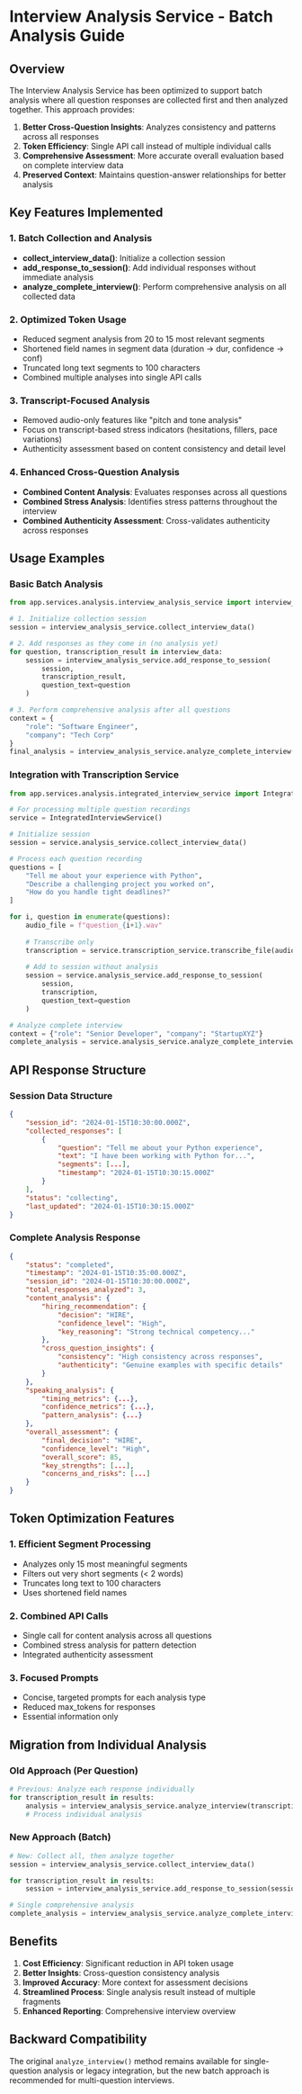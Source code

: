 # Interview Analysis Service - Batch Analysis Guide

## Overview

The Interview Analysis Service has been optimized to support batch analysis where all question responses are collected first and then analyzed together. This approach provides:

1. **Better Cross-Question Insights**: Analyzes consistency and patterns across all responses
2. **Token Efficiency**: Single API call instead of multiple individual calls  
3. **Comprehensive Assessment**: More accurate overall evaluation based on complete interview data
4. **Preserved Context**: Maintains question-answer relationships for better analysis

## Key Features Implemented

### 1. Batch Collection and Analysis
- **collect_interview_data()**: Initialize a collection session
- **add_response_to_session()**: Add individual responses without immediate analysis
- **analyze_complete_interview()**: Perform comprehensive analysis on all collected data

### 2. Optimized Token Usage
- Reduced segment analysis from 20 to 15 most relevant segments
- Shortened field names in segment data (duration → dur, confidence → conf)
- Truncated long text segments to 100 characters
- Combined multiple analyses into single API calls

### 3. Transcript-Focused Analysis
- Removed audio-only features like "pitch and tone analysis"
- Focus on transcript-based stress indicators (hesitations, fillers, pace variations)
- Authenticity assessment based on content consistency and detail level

### 4. Enhanced Cross-Question Analysis
- **Combined Content Analysis**: Evaluates responses across all questions
- **Combined Stress Analysis**: Identifies stress patterns throughout the interview
- **Combined Authenticity Assessment**: Cross-validates authenticity across responses

## Usage Examples

### Basic Batch Analysis

```python
from app.services.analysis.interview_analysis_service import interview_analysis_service

# 1. Initialize collection session
session = interview_analysis_service.collect_interview_data()

# 2. Add responses as they come in (no analysis yet)
for question, transcription_result in interview_data:
    session = interview_analysis_service.add_response_to_session(
        session, 
        transcription_result, 
        question_text=question
    )

# 3. Perform comprehensive analysis after all questions
context = {
    "role": "Software Engineer", 
    "company": "Tech Corp"
}
final_analysis = interview_analysis_service.analyze_complete_interview(session, context)
```

### Integration with Transcription Service

```python
from app.services.analysis.integrated_interview_service import IntegratedInterviewService

# For processing multiple question recordings
service = IntegratedInterviewService()

# Initialize session
session = service.analysis_service.collect_interview_data()

# Process each question recording
questions = [
    "Tell me about your experience with Python",
    "Describe a challenging project you worked on",
    "How do you handle tight deadlines?"
]

for i, question in enumerate(questions):
    audio_file = f"question_{i+1}.wav"
    
    # Transcribe only
    transcription = service.transcription_service.transcribe_file(audio_file)
    
    # Add to session without analysis
    session = service.analysis_service.add_response_to_session(
        session, 
        transcription, 
        question_text=question
    )

# Analyze complete interview
context = {"role": "Senior Developer", "company": "StartupXYZ"}
complete_analysis = service.analysis_service.analyze_complete_interview(session, context)
```

## API Response Structure

### Session Data Structure
```json
{
    "session_id": "2024-01-15T10:30:00.000Z",
    "collected_responses": [
        {
            "question": "Tell me about your Python experience",
            "text": "I have been working with Python for...",
            "segments": [...],
            "timestamp": "2024-01-15T10:30:15.000Z"
        }
    ],
    "status": "collecting",
    "last_updated": "2024-01-15T10:30:15.000Z"
}
```

### Complete Analysis Response
```json
{
    "status": "completed",
    "timestamp": "2024-01-15T10:35:00.000Z",
    "session_id": "2024-01-15T10:30:00.000Z",
    "total_responses_analyzed": 3,
    "content_analysis": {
        "hiring_recommendation": {
            "decision": "HIRE",
            "confidence_level": "High",
            "key_reasoning": "Strong technical competency..."
        },
        "cross_question_insights": {
            "consistency": "High consistency across responses",
            "authenticity": "Genuine examples with specific details"
        }
    },
    "speaking_analysis": {
        "timing_metrics": {...},
        "confidence_metrics": {...},
        "pattern_analysis": {...}
    },
    "overall_assessment": {
        "final_decision": "HIRE",
        "confidence_level": "High",
        "overall_score": 85,
        "key_strengths": [...],
        "concerns_and_risks": [...]
    }
}
```

## Token Optimization Features

### 1. Efficient Segment Processing
- Analyzes only 15 most meaningful segments
- Filters out very short segments (< 2 words)
- Truncates long text to 100 characters
- Uses shortened field names

### 2. Combined API Calls
- Single call for content analysis across all questions
- Combined stress analysis for pattern detection
- Integrated authenticity assessment

### 3. Focused Prompts
- Concise, targeted prompts for each analysis type
- Reduced max_tokens for responses
- Essential information only

## Migration from Individual Analysis

### Old Approach (Per Question)
```python
# Previous: Analyze each response individually
for transcription_result in results:
    analysis = interview_analysis_service.analyze_interview(transcription_result, context)
    # Process individual analysis
```

### New Approach (Batch)
```python
# New: Collect all, then analyze together
session = interview_analysis_service.collect_interview_data()

for transcription_result in results:
    session = interview_analysis_service.add_response_to_session(session, transcription_result)

# Single comprehensive analysis
complete_analysis = interview_analysis_service.analyze_complete_interview(session, context)
```

## Benefits

1. **Cost Efficiency**: Significant reduction in API token usage
2. **Better Insights**: Cross-question consistency analysis
3. **Improved Accuracy**: More context for assessment decisions
4. **Streamlined Process**: Single analysis result instead of multiple fragments
5. **Enhanced Reporting**: Comprehensive interview overview

## Backward Compatibility

The original `analyze_interview()` method remains available for single-question analysis or legacy integration, but the new batch approach is recommended for multi-question interviews.
